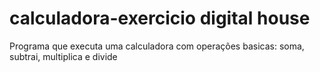 # calculadora-exercicio digital house
Programa que executa uma calculadora com operações basicas: soma, subtrai, multiplica e divide

